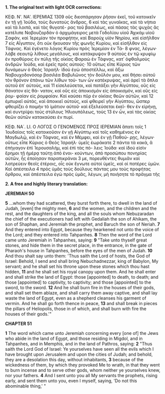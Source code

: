 **1. The original text with light OCR corrections:**

ΚΕΦ. Ν'. ΝΑ'. ΙΕΡΕΜΙΑΣ 1309
οὓς διεσπάρησαν ῥῆσαν ἐκεῖ, τοῦ κατοικεῖν ἐν τῇ γῇ Ἰούδα, τοὺς δυνατοὺς ἄνδρας, 6
καὶ τὰς γυναῖκας, καὶ τὰ νήπια καὶ τὰ λοιπά, καὶ τὰς θυγατέ-
ρας τοῦ βασιλέως, καὶ πάσας τὰς ψυχὰς ἃς κατέλιπε Ναβουζαρδὰν
ὁ ἀρχιμάγειρος μετὰ Γοδολίου υἱοῦ Ἀχικάμ υἱοῦ Σαφάν, καὶ
Ἱερεμίαν τὸν προφήτην, καὶ Βαροὺχ υἱὸν Νηρίου, καὶ εἰσῆλθον 7
εἰς Αἴγυπτον, ὅτι οὐκ ἤκουσαν τῆς φωνῆς Κυρίου, καὶ εἰσῆλθον
εἰς Τάφνας. Καὶ ἐγένετο λόγος Κυρίου πρὸς Ἱερεμίαν ἐν Τά- 8
φνας, λέγων· λάβε σεαυτῷ λίθους μεγάλους, καὶ κατάκρυψον 9
αὐτοὺς ἐν τῷ κρυφίῳ ἐν προθύροις ἐν πύλῃ τῆς οἰκίας Φαραὼ ἐν
Τάφνας, κατ᾿ ὀφθαλμοὺς ἀνδρῶν Ἰούδα, καὶ ἐρεῖς πρὸς αὐτούς· 10
οὕτως εἶπε Κύριος τῶν δυνάμεων ὁ Θεὸς Ἰσραήλ· ἰδοὺ ἐγὼ
ἀποστέλλω, καὶ ἄξω Ναβουχοδονόσορ βασιλέα Βαβυλῶνος τὸν
δοῦλόν μου, καὶ θήσει αὐτοῦ τὸν θρόνον ἐπάνω τῶν λίθων τού-
των ὧν κατέκρυψας, καὶ ἀρεῖ τὰ ὅπλα αὐτοῦ ἐπ᾿ αὐτοὺς, καὶ 11
εἰσελεύσεται, καὶ πατάξει γῆν Αἰγύπτου, οὓς εἰς θάνατον εἰς θά-
νατον, καὶ οὓς εἰς ἀποικισμὸν εἰς ἀποικισμὸν, καὶ οὓς εἰς ῥομ-
φαίαν εἰς ῥομφαίαν. Καὶ καύσει πῦρ ἐν οἰκίαις θεῶν αὐτῶν, καὶ 12
ἐμπυριεῖ αὐτὰς, καὶ ἀποικιεῖ αὐτοὺς, καὶ φθειρεῖ γῆν Αἰγύπτου,
ὥσπερ φθειρίζει ὁ ποιμὴν τὸ ἱμάτιον αὐτοῦ· καὶ ἐξελεύσεται ἐκεῖ-
θεν ἐν εἰρήνῃ, καὶ συντρίψει τοὺς στύλους Ἡλιουπόλεως, τοὺς 13
ἐν ὧν, καὶ τὰς οἰκίας θεῶν αὐτῶν κατακαύσει ἐν πυρί.

ΚΕΦ. ΝΑ΄. LI.
Ο ΛΟΓΟΣ Ο ΓΕΝΟΜΕΝΟΣ ΠΡΟΣ ΙΕΡΕΜΙΑΝ ἅπατι τοῖς 1
Ἰουδαίοις τοῖς κατοικοῦσιν ἐν γῇ Αἰγύπτῳ καὶ τοῖς καθημένοις
ἐν Μαγδωλῷ, καὶ ἐν Τάφνας, καὶ ἐν Μέμφει, καὶ ἐν γῇ Παθού-
ρῃς, λέγων· οὕτως εἶπε Κύριος ὁ Θεὸς Ἰσραήλ· ὑμεῖς ἑωράκατε 2
πάντα τὰ κακὰ, ἃ ἐπήγαγον ἐπὶ Ἱερουσαλὴμ, καὶ ἐπὶ τὰς πό-
λεις Ἰούδα· καὶ ἰδοὺ εἰσὶν ἔρημοι τῇ ἡμέρᾳ ταύτῃ ἀπὸ ἐνοι-
κούντων, ἀπὸ προσώπου πονηρίας αὐτῶν, ἧς ἐποίησαν παραπικράναι 3
με, πορευθέντες θυμιᾶν καὶ λατρεύειν θεοῖς ἑτέροις, οἷς
οὐκ ἔγνωτε αὐτοὶ ὑμεῖς, καὶ οἱ πατέρες ὑμῶν. Καὶ ἀπέστειλα 4
πρὸς ὑμᾶς τοὺς δούλους πάντας μου τοὺς προφήτας ὄρθρου, καὶ
ἀπέστειλα ἐγὼ πρὸς ὑμᾶς, λέγων, μὴ ποιήσητε τὸ πρᾶγμα τῆς

**2. A free and highly literary translation:**

**JEREMIAH 50**

**5** ...whom they had scattered, they burst forth there, to dwell in the land of Judah, [even] the mighty men,
**6** and the women, and the children and the rest, and the daughters of the king, and all the souls whom Nebuzaradan the chief of the executioners had left with Gedaliah the son of Ahikam, the son of Shaphan, and Jeremiah the prophet, and Baruch the son of Neriah.
**7** And they entered into Egypt, because they hearkened not unto the voice of the Lord; and they entered into Tahpanhes.
**8** Then the word of the Lord came unto Jeremiah in Tahpanhes, saying:
**9** "Take unto thyself great stones, and hide them in the secret place, in the entrance, in the gate of Pharaoh's house in Tahpanhes, before the eyes of the men of Judah.
**10** And thou shalt say unto them: 'Thus saith the Lord of hosts, the God of Israel: Behold, I send and shall bring Nebuchadnezzar, king of Babylon, My servant; and he shall set his throne upon these stones which thou hast hidden,
**11** and he shall set his royal canopy upon them. And he shall enter and shall strike the land of Egypt: those [appointed] to death, to death; and those [appointed] to captivity, to captivity; and those [appointed] to the sword, to the sword.
**12** And he shall burn fire in the houses of their gods, and shall set them ablaze, and shall carry them away captive, and shall lay waste the land of Egypt, even as a shepherd cleanses his garment of vermin. And he shall go forth thence in peace,
**13** and shall break in pieces the pillars of Heliopolis, those in of which, and shall burn with fire the houses of their gods.'"

**CHAPTER 51**

**1** The word which came unto Jeremiah concerning every [one of] the Jews who abide in the land of Egypt, and those residing in Migdol, and in Tahpanhes, and in Memphis, and in the land of Pathros, saying:
**2** "Thus saith the Lord God of Israel: Ye yourselves have seen all the evils which I have brought upon Jerusalem and upon the cities of Judah; and behold, they are a desolation this day, without inhabitants,
**3** because of the wickedness of them, by which they provoked Me to wrath, in that they went to burn incense and to serve other gods, whom neither ye yourselves knew, nor your fathers.
**4** And I sent unto you all My servants the prophets, rising early, and sent them unto you, even I myself, saying, 'Do not this abominable thing,' "